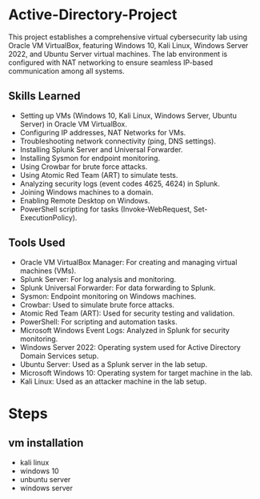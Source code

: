 # Active-Directory-Project

This project establishes a comprehensive virtual cybersecurity lab using Oracle VM VirtualBox, featuring Windows 10, Kali Linux, Windows Server 2022, and Ubuntu Server virtual machines. The lab environment is configured with NAT networking to ensure seamless IP-based communication among all systems.

## Skills Learned
- Setting up VMs (Windows 10, Kali Linux, Windows Server, Ubuntu Server) in Oracle VM VirtualBox.
- Configuring IP addresses, NAT Networks for VMs.
- Troubleshooting network connectivity (ping, DNS settings).
- Installing Splunk Server and Universal Forwarder.
- Installing Sysmon for endpoint monitoring.
- Using Crowbar for brute force attacks.
- Using Atomic Red Team (ART) to simulate tests.
- Analyzing security logs (event codes 4625, 4624) in Splunk.
- Joining Windows machines to a domain.
- Enabling Remote Desktop on Windows.
- PowerShell scripting for tasks (Invoke-WebRequest, Set-ExecutionPolicy).

## Tools Used
- Oracle VM VirtualBox Manager: For creating and managing virtual machines (VMs).
- Splunk Server: For log analysis and monitoring.
- Splunk Universal Forwarder: For data forwarding to Splunk.
- Sysmon: Endpoint monitoring on Windows machines.
- Crowbar: Used to simulate brute force attacks.
- Atomic Red Team (ART): Used for security testing and validation.
- PowerShell: For scripting and automation tasks.
- Microsoft Windows Event Logs: Analyzed in Splunk for security monitoring.
- Windows Server 2022: Operating system used for Active Directory Domain Services setup.
- Ubuntu Server: Used as a Splunk server in the lab setup.
- Microsoft Windows 10: Operating system for target machine in the lab.
- Kali Linux: Used as an attacker machine in the lab setup.

# Steps
## vm installation
- kali linux
- windows 10
- unbuntu server
- windows server
  
